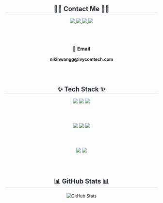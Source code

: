<div align="center">

  <h2 style="border-bottom: 1px solid #d8dee4; color: #282d33;">🧑‍💻 Contact Me 🧑‍💻</h2>

  <a href="https://nikihwangg.tistory.com/" target="_blank">
    <img src="https://img.shields.io/badge/Tistory-000000?style=for-the-badge&logo=Tistory&logoColor=white">
  </a>
  <a href="mailto:nikihwangg@ivycomtech.com">
    <img src="https://img.shields.io/badge/Gmail-EA4335?style=for-the-badge&logo=Gmail&logoColor=white">
  </a>
  <a href="https://www.instagram.com/exdwxn__" target="_blank">
    <img src="https://img.shields.io/badge/Instagram-E4405F?style=for-the-badge&logo=Instagram&logoColor=white">
  </a>
  <a href="https://notion.so" target="_blank">
    <img src="https://img.shields.io/badge/Notion-000000?style=for-the-badge&logo=Notion&logoColor=white">
  </a>

  <br><br>

  <h3>📧 Email</h3>
  <p><strong>nikihwangg@ivycomtech.com</strong></p>

  <br><br>

  <h2 style="border-bottom: 1px solid #d8dee4; color: #282d33;">✨ Tech Stack ✨</h2>

  <!-- Row 1 -->
  <img src="https://img.shields.io/badge/Python-3776AB?style=for-the-badge&logo=Python&logoColor=white">
  <img src="https://img.shields.io/badge/MySQL-4479A1?style=for-the-badge&logo=MySQL&logoColor=white">
  <img src="https://img.shields.io/badge/Amazon AWS-232F3E?style=for-the-badge&logo=Amazon%20AWS&logoColor=white">

  <br><br>

  <!-- Row 2 -->
  <img src="https://img.shields.io/badge/Java-007396?style=for-the-badge&logo=Java&logoColor=white">
  <img src="https://img.shields.io/badge/Spring-6DB33F?style=for-the-badge&logo=Spring&logoColor=white">
  <img src="https://img.shields.io/badge/Spring Boot-6DB33F?style=for-the-badge&logo=Spring%20Boot&logoColor=white">

  <br><br>

  <!-- Row 3 -->
  <img src="https://img.shields.io/badge/Git-F05032?style=for-the-badge&logo=Git&logoColor=white">
  <img src="https://img.shields.io/badge/Github-181717?style=for-the-badge&logo=Github&logoColor=white">

  <br><br>

  <h2 style="border-bottom: 1px solid #d8dee4; color: #282d33;">📊 GitHub Stats 📊</h2>

  <img src="https://github-readme-stats.vercel.app/api?username=d5ngjun2&show_icons=true&theme=radical" alt="GitHub Stats">

</div>
